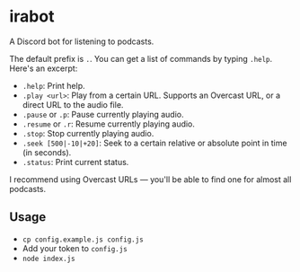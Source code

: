 # irabot

A Discord bot for listening to podcasts.

The default prefix is `.`. You can get a list of commands by typing `.help`. Here's an excerpt:

* `.help`: Print help.
* `.play <url>`: Play from a certain URL. Supports an Overcast URL, or a direct URL to the audio file.
* `.pause` or `.p`: Pause currently playing audio.
* `.resume` or `.r`: Resume currently playing audio.
* `.stop`: Stop currently playing audio.
* `.seek [500|-10|+20]`: Seek to a certain relative or absolute point in time (in seconds).
* `.status`: Print current status.

I recommend using Overcast URLs — you'll be able to find one for almost all podcasts.

## Usage

* `cp config.example.js config.js`
* Add your token to `config.js`
* `node index.js`
